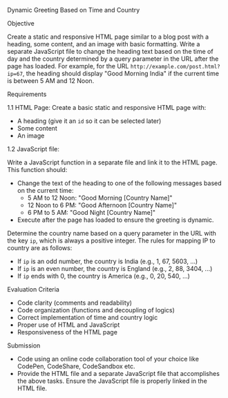 Dynamic Greeting Based on Time and Country

Objective

Create a static and responsive HTML page similar to a blog post with a heading, some content, and an image with basic formatting. Write a separate JavaScript file to change the heading text based on the time of day and the country determined by a query parameter in the URL after the page has loaded. For example, for the URL `http://example.com/post.html?ip=67`, the heading should display "Good Morning India" if the current time is between 5 AM and 12 Noon.

Requirements

1.1 HTML Page:
Create a basic static and responsive HTML page with:
   - A heading (give it an `id` so it can be selected later)
   - Some content
   - An image

1.2 JavaScript file:

Write a JavaScript function in a separate file and link it to the HTML page. This function should:
   - Change the text of the heading to one of the following messages based on the current time:
      - 5 AM to 12 Noon: "Good Morning [Country Name]"
      - 12 Noon to 6 PM: "Good Afternoon [Country Name]"
      - 6 PM to 5 AM: "Good Night [Country Name]"
   - Execute after the page has loaded to ensure the greeting is dynamic.


Determine the country name based on a query parameter in the URL with the key `ip`, which is always a positive integer. The rules for mapping IP to country are as follows:
   - If `ip` is an odd number, the country is India (e.g., 1, 67, 5603, ...)
   - If `ip` is an even number, the country is England (e.g., 2, 88, 3404, ...)
   - If `ip` ends with 0, the country is America (e.g., 0, 20, 540, ...)

Evaluation Criteria
- Code clarity (comments and readability)
- Code organization (functions and decoupling of logics) 
- Correct implementation of time and country logic
- Proper use of HTML and JavaScript
- Responsiveness of the HTML page

Submission

- Code using an online code collaboration tool of your choice like CodePen, CodeShare, CodeSandbox etc.
- Provide the HTML file and a separate JavaScript file that accomplishes the above tasks. Ensure the JavaScript file is properly linked in the HTML file.
